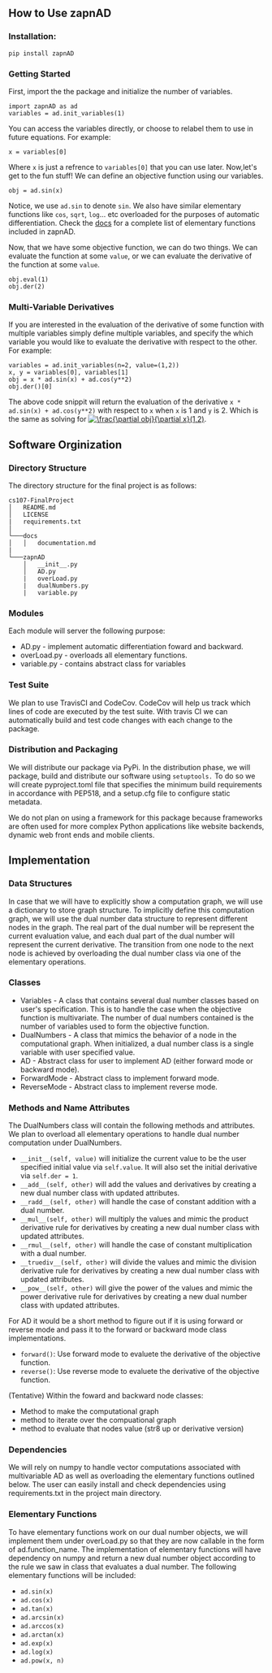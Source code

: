 ## How to Use zapnAD

### Installation:
    pip install zapnAD

### Getting Started

First, import the the package and initialize the number of variables.

    import zapnAD as ad
    variables = ad.init_variables(1)

You can access the variables directly, or choose to relabel them to use in future equations. For example:

    x = variables[0]

Where `x` is just a refrence to `variables[0]` that you can use later. Now,let's get to the fun stuff! We can define an objective function using our variables.

    obj = ad.sin(x)

Notice, we use `ad.sin` to denote `sin`. We also have similar elementary functions like `cos`, `sqrt`, `log`... etc overloaded for the purposes of automatic differentiation. Check the [docs](google.com) for a complete list of elementary functions included in zapnAD.

Now, that we have some objective function, we can do two things. We can evaluate the function at some `value`, or we can evaluate the derivative of the function at some `value`.

    obj.eval(1)
    obj.der(2)

### Multi-Variable Derivatives

If you are interested in the evaluation of the derivative of some function with multiple variables simply define multiple variables, and specify the which variable you would like to evaluate the derivative with respect to the other. For example:

    variables = ad.init_variables(n=2, value=(1,2))
    x, y = variables[0], variables[1]
    obj = x * ad.sin(x) + ad.cos(y**2)
    obj.der()[0]

The above code snippit will return the evaluation of the derivative `x * ad.sin(x) + ad.cos(y**2)` with respect to `x` when `x` is 1 and `y` is 2. Which is the same as solving for <a href="https://www.codecogs.com/eqnedit.php?latex=\frac{\partial&space;obj}{\partial&space;x}(1,2)" target="_blank"><img src="https://latex.codecogs.com/gif.latex?\frac{\partial&space;obj}{\partial&space;x}(1,2)" title="\frac{\partial obj}{\partial x}(1,2)" /></a>.

## Software Orginization

### Directory Structure
The directory structure for the final project is as follows:

```
cs107-FinalProject
│   README.md
│   LICENSE  
|   requirements.txt
│
└───docs
│   │   documentation.md
|
└───zapnAD
    │   __init__.py
    │   AD.py
    |   overLoad.py
    |   dualNumbers.py
    |   variable.py
```

### Modules

Each module will server the following purpose:
 - AD.py - implement automatic differentiation foward and backward.
 - overLoad.py - overloads all elementary functions.
 - variable.py - contains abstract class for variables

### Test Suite

We plan to use TravisCI and CodeCov. CodeCov will help us track which lines of code are executed by the test suite. With travis CI we can automatically build and test code changes with each change to the package.

### Distribution and Packaging 

We will distribute our package via PyPi. In the distribution phase, we will package, build and distribute  our software using `setuptools.` To do so we will create pyproject.toml file that specifies the minimum build requirements in accordance with PEP518, and a setup.cfg file to configure static metadata.

We do not plan on using a framework for this package because frameworks are often used for more complex Python applications like website backends, dynamic web front ends and mobile clients.

## Implementation 

### Data Structures

In case that we will have to explicitly show a computation graph, we will use a dictionary to store graph structure. To implicitly define this computation graph, we will use the dual number data structure to represent different nodes in the graph. The real part of the dual number will be represent the current evaluation value, and each dual part of the dual number will represent the current derivative. The transition from one node to the next node is achieved by overloading the dual number class via one of the elementary operations.

### Classes

 - Variables - A class that contains several dual number classes based on user's specification. This is to handle the case when the objective function is multivariate. The number of dual numbers contained is the number of variables used to form the objective function. 
 - DualNumbers - A class that mimics the behavior of a node in the computational graph. When initialized, a dual number class is a single variable with user specified value.
 - AD - Abstract class for user to implement AD (either forward mode or backward mode).
 - ForwardMode - Abstract class to implement forward mode.
 - ReverseMode - Abstract class to implement reverse mode.


### Methods and Name Attributes

The DualNumbers class will contain the following methods and attributes. We plan to overload all elementary operations to handle dual number computation under DualNumbers.
 - `__init__(self, value)` will initialize the current value to be the user specified initial value via `self.value`. It will also set the initial derivative via `self.der = 1`.
 - `__add__(self, other)` will add the values and derivatives by creating a new dual number class with updated attributes.
 - `__radd__(self, other)` will handle the case of constant addition with a dual number.
 - `__mul__(self, other)` will multiply the values and mimic the product derivative rule for derivatives by creating a new dual number class with updated attributes.
 - `__rmul__(self, other)` will handle the case of constant multiplication with a dual number.
 - `__truediv__(self, other)` will divide the values and mimic the division derivative rule for derivatives by creating a new dual number class with updated attributes.
 - `__pow__(self, other)` will give the power of the values and mimic the power derivative rule for derivatives by creating a new dual number class with updated attributes.

For AD it would be a short method to figure out if it is using forward or reverse mode and pass it to the forward or backward mode class implementations.
 - `forward()`: Use forward mode to evaluete the derivative of the objective function.
 - `reverse()`: Use reverse mode to evaluete the derivative of the objective function.

(Tentative) Within the foward and backward node classes:
 - Method to make the computational graph
 - method to iterate over the compuational graph
 - method to evaluate that nodes value (str8 up or derivative version)


 ### Dependencies

 We will rely on numpy to handle vector computations associated with multivariable AD as well as overloading the elementary functions outlined below. The user can easily install and check dependencies using requirements.txt in the project main directory. 

 ### Elementary Functions

To have elementary functions work on our dual number objects, we will implement them under overLoad.py so that they are now callable in the form of ad.function_name. The implementation of elementary functions will have dependency on numpy and return a new dual number object according to the rule we saw in class that evaluates a dual number. The following elementary functions will be included:
 - `ad.sin(x)`
 - `ad.cos(x)`
 - `ad.tan(x)`
 - `ad.arcsin(x)`
 - `ad.arccos(x)`
 - `ad.arctan(x)`
 - `ad.exp(x)`
 - `ad.log(x)`
 - `ad.pow(x, n)`
